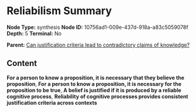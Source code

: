 # Reliabilism Summary

**Node Type:** synthesis
**Node ID:** 10756ad1-009e-437d-918a-a83c5059078f
**Depth:** 5
**Terminal:** No

**Parent:** [Can justification criteria lead to contradictory claims of knowledge?](can-justification-criteria-lead-to-contradictory-claims-of-knowledge-antithesis-11cd7d94-709f-4424-a251-a7769c03f274.md)

## Content

**For a person to know a proposition, it is necessary that they believe the proposition**, **For a person to know a proposition, it is necessary for the proposition to be true**, **A belief is justified if it is produced by a reliable cognitive process**, **Reliability of cognitive processes provides consistent justification criteria across contexts**
